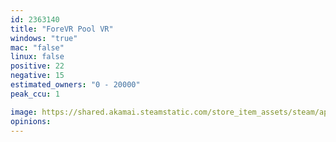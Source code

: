 ```yaml
---
id: 2363140
title: "ForeVR Pool VR"
windows: "true"
mac: "false"
linux: false
positive: 22
negative: 15
estimated_owners: "0 - 20000"
peak_ccu: 1

image: https://shared.akamai.steamstatic.com/store_item_assets/steam/apps/2363140/header.jpg?t=1684435516
opinions:
---
```

